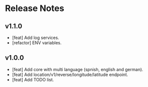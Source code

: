# Release Notes

## v1.1.0

- [feat] Add log services.
- [refactor] ENV variables.

## v1.0.0

- [feat] Add core with multi language (spnish, english and german).
- [feat] Add location/v1/reverse/longitude/latitude endpoint.
- [feat] Add TODO list.
